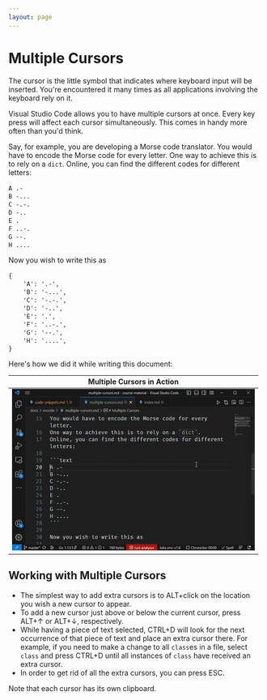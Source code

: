 ```yaml
---
layout: page
---
```


# Multiple Cursors

The cursor is the little symbol that indicates where keyboard input will be inserted.
You're encountered it many times as all applications involving the keyboard rely on it.

Visual Studio Code allows you to have multiple cursors at once.
Every key press will affect each cursor simultaneously.
This comes in handy more often than you'd think.

Say, for example, you are developing a Morse code translator.
You would have to encode the Morse code for every letter.
One way to achieve this is to rely on a `dict`.
Online, you can find the different codes for different letters:

```text
A .-
B -...
C -.-.
D -..
E .
F ..-.
G --.
H ....
```

Now you wish to write this as

```text
{
    'A': '.-',
    'B': '-...',
    'C': '-.-.',
    'D': '-..',
    'E': '.',
    'F': '..-.',
    'G': '--.',
    'H': '....',
}
```

Here's how we did it while writing this document:

| Multiple Cursors in Action |
| :-: |
| ![Multiple Cursors Demo](multiple-cursors.gif) |

## Working with Multiple Cursors

* The simplest way to add extra cursors is to ALT+click on the location you wish a new cursor to appear.
* To add a new cursor just above or below the current cursor, press ALT+&uarr; or ALT+&darr;, respectively.
* While having a piece of text selected, CTRL+D will look for the next occurrence of that piece of text and place an extra cursor there.
  For example, if you need to make a change to all `class`es in a file, select `class` and press CTRL+D until all instances of `class` have received an extra cursor.
* In order to get rid of all the extra cursors, you can press ESC.

Note that each cursor has its own clipboard.
